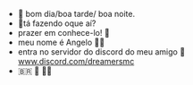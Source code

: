 - 👋 bom dia/boa tarde/ boa noite.
- 🥸tá fazendo oque aí?
- prazer em conhece-lo! 🤔
- meu nome é Angelo 🤝🤙
- entra no servidor do discord do meu amigo 🤙 www.discord.com/dreamersmc
- 🇧🇷  🤝  🤜🤛
